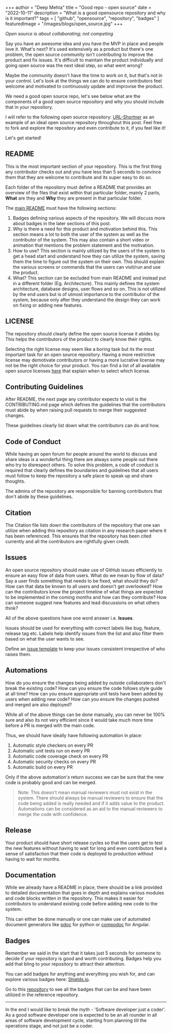 +++
author = "Deep Mehta"
title = "Good repo - open source"
date = "2022-10-11"
description = "What is a good opensource repository and why is it important?"
tags = [
    "github",
    "opensource",
    "repository",
    "badges"
]
featuredImage = "/images/blogs/open_source.jpg"
+++

*Open source is about collaborating; not competing*

Say you have an awesome idea and you have the MVP in place and people love it. What's next?
It's used extensively as a product but there's one problem, the open source community isn't contributing to improve the product and fix issues.
It's difficult to maintain the product individually and going open source was the next ideal step, so what went wrong?

Maybe the community doesn't have the time to work on it, but that's not in your control. Let's look at the things we can do to ensure contributors feel welcome and motivated to continuously update and improvise the product.

We need a good open source repo, let's see below what are the components of a good open source repository and why you should include that in your repository.

I will refer to the following open source repository: [URL-Shortner](https://github.com/CSC510-Group-5/URL-Shortner) as an example of an ideal open source repository throughout this post. Feel free to fork and explore the repository and even contribute to it, if you feel like it!

Let's get started!

## README

This is the most important section of your repository. This is the first thing any contributor checks out and you have less than 5 seconds to convince them that they are welcome to contribute and its super easy to do so.

Each folder of the repository must define a README that provides an overview of the files that exist within that particular folder, mainly 2 parts, **What** are they and **Why** they are present in that particular folder.

The [main README](https://github.com/CSC510-Group-5/URL-Shortner/blob/main/README.md) must have the following sections:

1. Badges defining various aspects of the repository. We will discuss more about badges in the later sections of this post.
2. Why is there a need for this product and motivation behind this. This section means a lot to both the user of the system as well as the contributor of the system. This may also contain a short video or animation that mentions the problem statement and the motivation.
3. How to use? This section is mainly utilized by the users of the system to get a head start and understand how they can utilize the system, saving them the time to figure out the system on their own. This should explain the various screens or commands that the users can visit/run and use the product.
4. What? This section can be excluded from main README and instead put in a different folder (Eg. Architecture). This mainly defines the system architecture, database designs, user flows and so on. This is not utilized by the end users but is of utmost importance to the contributor of the system, because only after they understand the design they can work on fixing or adding new features.

## LICENSE

The repository should clearly define the open source license it abides by. This helps the contributors of the product to clearly know their rights.

Selecting the right license may seem like a boring task but its the most important task for an open source repository. Having a more restrictive license may demotivate contributors or having a more lucrative license may not be the right choice for your product. You can find a list of all available open source licenses [here](https://choosealicense.com/licenses/) that explain when to select which license.

## Contributing Guidelines

After README, the next page any contributor expects to visit is the CONTRIBUTING.md page which defines the guidelines that the contributors must abide by when raising pull requests to merge their suggested changes.

These guidelines clearly list down what the contributors can do and how.

## Code of Conduct

While having an open forum for people around the world to discuss and share ideas is a wonderful thing there are always some people out there who try to disrespect others. To solve this problem, a code of conduct is required that clearly defines the boundaries and guidelines that all users must follow to keep the repository a safe place to speak up and share thoughts.

The admins of the repository are responsible for banning contributors that don't abide by these guidelines.

## Citation

The Citation file lists down the contributors of the repository that one san utilize when adding this repository as citation in any research paper where it has been referenced. This ensures that the repository has been cited currently and all the contributors are rightfully given credit.

## Issues

An open source repository should make use of GitHub issues efficiently to ensure an easy flow of data from users. What do we mean by flow of data?
Say a user finds something that needs to be fixed, what should they do? How can that data be known to all users and doesn't get overlooked? How can the contributors know the project timeline of what things are expected to be implemented in the coming months and how can they contribute? How can someone suggest new features and lead discussions on what others think?

All of the above questions have one word answer i.e. **Issues**.

Issues should be used for everything with correct labels like bug, feature, release tag etc. Labels help identify issues from the list and also filter them based on what the user wants to see.

Define an [issue template](https://docs.github.com/en/communities/using-templates-to-encourage-useful-issues-and-pull-requests/configuring-issue-templates-for-your-repository) to keep your issues consistent irrespective of who raises them.

## Automations

How do you ensure the changes being added by outside collaboraters don't break the existing code? How can you ensure the code follows style guide at all time? How can you ensure appropriate unit tests have been added by users when adding new code? How can you ensure the changes pushed and merged are also deployed?

While all of the above things can be done manually, you can never be 100% sure and also its not very efficient since it would take much more time before a PR is merged with the main code.

Thus, we should have ideally have following automation in place:

1. Automatic style checkers on every PR
2. Automatic unit tests run on every PR
3. Automatic code coverage check on every PR
4. Automatic security checks on every PR
5. Automatic build on every PR

Only if the above automation's return success we can be sure that the new code is probably good and can be merged.

> Note: This doesn't mean manual reviewers must not exist in the system. There should always be manual reviewers to ensure that the code being added is really needed and if it adds value to the product. Automations can be considered as an aid to the manual reviewers to merge the code with confidence.

## Release

Your product should have short release cycles so that the users get to test the new features without having to wait for long and even contributors feel a sense of satisfaction that their code is deployed to production without having to wait for months.

## Documentation

While we already have a README in place, there should be a link provided to detailed documentation that goes in depth and explains various modules and code blocks written in the repository. This makes it easier for contributors to understand existing code before adding new code to the system.

This can either be done manually or one can make use of automated document generators like [pdoc](https://pdoc.dev) for python or [compodoc](https://compodoc.app) for Angular.

## Badges

Remember we said in the start that it takes just 5 seconds for someone to decide if your repository is good and worth contributing. Badges help you add that bling to your repository to attract their attention.

You can add badges for anything and everything you wish for, and can explore various badges here: [Shields.io](https://www.shields.io).

Go to this [repository](https://github.com/CSC510-Group-5/URL-Shortner/blob/main/README.md) to see all the badges that can be and have been utilized in the reference repository.

---

In the end I would like to break the myth - 'Software developer just a coder'. As a good software developer one is expected to be an all rounder in all areas of software development cycle, starting from planning till the operations stage, and not just be a coder.